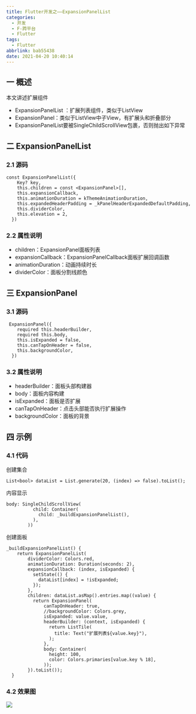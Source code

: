 ```yaml
---
title: Flutter开发之——ExpansionPanelList
categories:
  - 开发
  - F-跨平台
  - Flutter
tags:
  - Flutter
abbrlink: bab55438
date: 2021-04-20 10:40:14
---
```

## 一 概述

本文讲述扩展组件

* ExpansionPanelList ：扩展列表组件，类似于ListView
* ExpansionPanel：类似于ListView中子View，有扩展头和折叠部分
* ExpansionPanelList要被SingleChildScrollView包裹，否则抛出如下异常

<!--more-->

## 二 ExpansionPanelList 

### 2.1 源码

```
const ExpansionPanelList({
    Key? key,
    this.children = const <ExpansionPanel>[],
    this.expansionCallback,
    this.animationDuration = kThemeAnimationDuration,
    this.expandedHeaderPadding = _kPanelHeaderExpandedDefaultPadding,
    this.dividerColor,
    this.elevation = 2,
  })
```

### 2.2 属性说明

* children：ExpansionPanel面板列表
* expansionCallback：ExpansionPanelCallback面板扩展回调函数
* animationDuration：动画持续时长
* dividerColor：面板分割线颜色

## 三 ExpansionPanel

### 3.1 源码

```
 ExpansionPanel({
    required this.headerBuilder,
    required this.body,
    this.isExpanded = false,
    this.canTapOnHeader = false,
    this.backgroundColor,
  })
```

### 3.2 属性说明

* headerBuilder：面板头部构建器
* body：面板内容构建
* isExpanded：面板是否扩展
* canTapOnHeader：点击头部能否执行扩展操作
* backgroundColor：面板的背景

## 四 示例

### 4.1 代码

创建集合

```
List<bool> dataList = List.generate(20, (index) => false).toList();
```

内容显示

```
body: SingleChildScrollView(
          child: Container(
            child: _buildExpansionPanelList(),
          ),
        ))
```

创建面板

```
_buildExpansionPanelList() {
    return ExpansionPanelList(
        dividerColor: Colors.red,
        animationDuration: Duration(seconds: 2),
        expansionCallback: (index, isExpanded) {
          setState(() {
            dataList[index] = !isExpanded;
          });
        },
        children: dataList.asMap().entries.map((value) {
          return ExpansionPanel(
              canTapOnHeader: true,
              //backgroundColor: Colors.grey,
              isExpanded: value.value,
              headerBuilder: (context, isExpanded) {
                return ListTile(
                  title: Text("扩展列表${value.key}"),
                );
              },
              body: Container(
                height: 100,
                color: Colors.primaries[value.key % 18],
              ));
        }).toList());
  }
```

### 4.2 效果图

![][1]



[1]:https://jsd.onmicrosoft.cn/gh/PGzxc/CDN/blog-flutter/flutter-expansionPanelList-sample.gif
